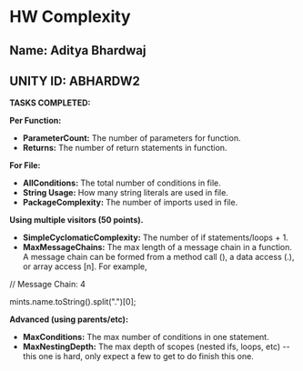 # HW Complexity

## Name: Aditya Bhardwaj
## UNITY ID: ABHARDW2

**TASKS COMPLETED:**

**Per Function:**

- **ParameterCount:** The number of parameters for function. 
- **Returns:** The number of return statements in function.

**For File:**

- **AllConditions:** The total number of conditions in file.
- **String Usage:** How many string literals are used in file.
- **PackageComplexity:** The number of imports used in file.

**Using multiple visitors (50 points).**

- **SimpleCyclomaticComplexity:** The number of if statements/loops + 1.
- **MaxMessageChains:** The max length of a message chain in a function. A message chain can be formed from a method call (), a data access (.), or array access [n]. For example,

// Message Chain: 4

mints.name.toString().split(".")[0];

**Advanced (using parents/etc):**

- **MaxConditions:** The max number of conditions in one statement.
- **MaxNestingDepth:** The max depth of scopes (nested ifs, loops, etc) -- this one is hard, only expect a few to get to do finish this one.
